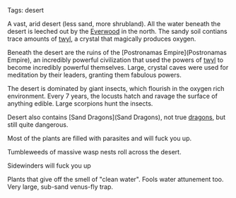 Tags: desert

A vast, arid desert (less sand, more shrubland). All the water beneath the desert is leeched out by the [Everwood](Everwood) in the north. The sandy soil contians trace amounts of [twyl](Twyl), a crystal that magically produces oxygen.

Beneath the desert are the ruins of the [Postronamas Empire](Postronamas Empire), an incredibly powerful civilization that used the powers of [twyl](Twyl) to become incredibly powerful themselves. Large, crystal caves were used for meditation by their leaders, granting them fabulous powers.

The desert is dominated by giant insects, which flourish in the oxygen rich environment. Every 7 years, the locusts hatch and ravage the surface of anything edible. Large scorpions hunt the insects.

Desert also contains [Sand Dragons](Sand Dragons), not true [dragons](Dragons), but still quite dangerous.

Most of the plants are filled with parasites and will fuck you up.

Tumbleweeds of massive wasp nests roll across the desert.

Sidewinders will fuck you up

Plants that give off the smell of "clean water". Fools water attunement too. Very large, sub-sand venus-fly trap.